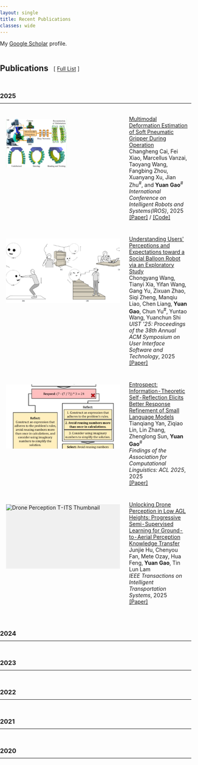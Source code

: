 ```yaml
---
layout: single
title: Recent Publications
classes: wide
---
```

<style>
	/* --- 基本页面样式 (检查是否已存在或冲突) --- */
body {
  margin: 0;
  padding: 0; 
}

html {
  scroll-behavior: smooth; /* 可选: 平滑滚动效果 */
}

/* --- 出版物列表图片/视频预览样式 --- */
.one {
  position: relative; 
  display: inline-block; 
  width: 300px; /* 预览宽度 (请根据需要调整) */
  aspect-ratio: 16 / 9; /* 预览宽高比 (请根据需要调整) */
  overflow: hidden; 
  background-color: #f0f0f0; /* 图片/视频未加载时的背景色 */
}

.two {
  position: absolute; 
  top: 0;
  left: 0;
  right: 0; 
  bottom: 0; 
  opacity: 0; 
  transition: opacity .2s ease-in-out; 
}

.two video { 
    width: 100%;
    height: 100%;
    object-fit: cover; 
}

.one img {
    display: block; 
    max-width: 100%; 
    width: 100%; 
    height: 100%; 
    object-fit: cover; /* 如果图片比例不符会被裁剪 */
    /* object-fit: contain; */ /* 如果不想裁剪但想完整显示图片，可以用这个，可能留白 */
}
/* --- 效果控制结束 --- */

/* --- 年份标题跳转偏移 --- */
h2[id^="publication"], 
h3[id^="year-"] {
  scroll-margin-top: 80px; /* 防止被粘性导航栏遮挡 (请根据导航栏高度调整) */
}
.iconDetails {
	clear: left;
	float:left; 
	width:20%;
    	height:20%;
	max-height:140px;
	max-width:140px; 
} 

.container {
    width:100%;
    height:24%;
    padding:1%;
	margin-bottom: 20px;
}
h4 {
    margin:0px;
}

.button {
    clear: left;
    background-color: #4CAF50; /* Green */
    border: none;
    color: white;
    padding: 4px 20px;
    text-align: center;
    text-decoration: none;
    display: inline-block;
    font-size: 12px;
    margin: 4px 2px;
    -webkit-transition-duration: 0.4s; /* Safari */
    transition-duration: 0.4s;
    cursor: pointer;
}

.green {
    background-color: white; 
    color: black; 
    border: 2px solid #4CAF50;
}

.green:hover {
    background-color: #4CAF50;
    color: white;
}

.blue {
    background-color: white; 
    color: black; 
    border: 2px solid #008CBA;
}

.blue:hover {
    background-color: #008CBA;
    color: white;
}

.red {
    background-color: white; 
    color: black; 
    border: 2px solid #f44336;
}

.red:hover {
    background-color: #f44336;
    color: white;
}

.gray {
    background-color: white;
    color: black;
    border: 2px solid #e7e7e7;
}

.gray:hover {background-color: #e7e7e7;}

.black {
    background-color: white;
    color: black;
    border: 2px solid #555555;
}

.black:hover {
    background-color: #555555;
    color: white;
}
</style>

<script>
function toggleAbstract(btn) {
    var x = btn.nextElementSibling.nextElementSibling;
    if (x.innerHTML === "") {
        x.innerHTML = x.getAttribute("text");
    } else {
        x.innerHTML = "";
    }
}
</script>


My [Google Scholar](https://scholar.google.se/citations?hl=en&user=HgOAYUAAAAAJ) profile.
<h2 id="publications" style="scroll-margin-top: 80px; display: inline-block; margin-right: 10px;">Publications</h2> [ <a href="#">Full List</a> ] 
<h3 id="year-2025" style="text-align: left; margin-top: 2em; margin-bottom: 0.5em; scroll-margin-top: 80px;">2025</h3>
<hr style="border: 0; border-top: 1px solid #eee; margin: 0 0 1em 0;"> 
<table style="width:100%;border:0px;border-spacing:0px 10px;border-collapse:separate;margin-right:auto;margin-left:auto;"><tbody> 
	<tr class="publication-entry" data-year="2025" data-topics="softrobotics,deformationestimation" data-selected="true"> 
		<td style="padding:16px;width:38%;vertical-align:top">
			<img src='/images/publications_image/iros2025_gripper.jpg' width="160" alt="Multimodal Deformation Estimation Thumbnail"> 
		</td>
		<td style="padding:8px;width:62%;vertical-align:top">
			<a href="https://your_domain.com/path/to/paper.pdf"> 
				<span class="papertitle">Multimodal Deformation Estimation of Soft Pneumatic Gripper During Operation</span>
			</a>
			<br>
			Changheng Cai, Fei Xiao, Marcellus Vanzai, Taoyang Wang, Fangbing Zhou, Xuanyang Xu, Jian Zhu<sup>#</sup>, and <b>Yuan Gao</b><sup>#</sup>
			<br>
			<em>International Conference on Intelligent Robots and Systems(IROS)</em>, 2025 
			<br>
			<a href="https://your_domain.com/path/to/paper.pdf">[Paper]</a> / 
			<a href="https://github.com/your_username/your_repo">[Code]</a>
			<p></p>
		</td>
	</tr>
	<tr onmouseover="balloon_robot_uist25_start()" onmouseout="balloon_robot_uist25_stop()" class="publication-entry" data-year="2025" data-topics="socialrobotics,hri,ux" data-selected="true"> 
		<td style="padding:16px;width:38%;vertical-align:top">
			<div class="one">
				<div class="two" id='balloon_robot_uist25_video'>
					<video width=100% height=100% muted autoplay loop>
						<source src="/images/publications_video/balloon_robot_uist25.mp4" type="video/mp4">
						Your browser does not support the video tag.
					</video>
				</div>
				<img src='images/publications_image/balloon_robot_uist25.jpg' width="160" alt="Social Balloon Robot Thumbnail">
			</div>
			<script type="text/javascript">
				function balloon_robot_uist25_start() {
					document.getElementById('balloon_robot_uist25_video').style.opacity = "1";
				}
				function balloon_robot_uist25_stop() {
					document.getElementById('balloon_robot_uist25_video').style.opacity = "0";
				}
				balloon_robot_uist25_stop() // 页面加载时默认停止（隐藏）视频
			</script>
		</td>
		<td style="padding:8px;width:62%;vertical-align:top">
			<a href="https://dl.acm.org/doi/abs/10.1145/3746059.3747666"> 
				<span class="papertitle">Understanding Users' Perceptions and Expectations toward a Social Balloon Robot via an Exploratory Study</span>
			</a>
			<br>
			Chongyang Wang, Tianyi Xia, Yifan Wang, Gang Yu, Zixuan Zhao, Siqi Zheng, Manqiu Liao, Chen Liang, <b>Yuan Gao</b>, Chun Yu<sup>#</sup>, Yuntao Wang, Yuanchun Shi
			<br>
			<em>UIST '25: Proceedings of the 38th Annual ACM Symposium on User Interface Software and Technology</em>, 2025 
			<br>
			<a href="https://dl.acm.org/doi/abs/10.1145/3746059.3747666">[Paper]</a> 
			<p></p>
		</td>
	</tr>
	<tr class="publication-entry" data-year="2025" data-topics="nlp,llm,slm,selfreflection" data-selected="true"> 
		<td style="padding:16px;width:38%;vertical-align:top">
			<div class="one">
				<img src='/images/publications_image/entrospect_acl25.jpg' alt="Entrospect Thumbnail"> 
			</div>
		</td>
		<td style="padding:8px;width:62%;vertical-align:top;"> <a href="https://aclanthology.org/2025.findings-acl.1261/"> 
			<span class="papertitle">Entrospect: Information-Theoretic Self-Reflection Elicits Better Response Refinement of Small Language Models</span>
		</a>
			<br>
			Tianqiang Yan, Ziqiao Lin, Lin Zhang, Zhenglong Sun, <b>Yuan Gao</b><sup>#</sup>
			<br>
			<em>Findings of the Association for Computational Linguistics: ACL 2025</em>, 2025 
			<br>
			<a href="https://aclanthology.org/2025.findings-acl.1261/">[Paper]</a> 
			<p></p>
		</td>
	</tr>
	<tr class="publication-entry" data-year="2025" data-topics="droneperception,semisupervisedlearning,knowledgetransfer" data-selected="true"> 
		<td style="padding:16px;width:38%;vertical-align:top;"> 
			<div class="one">
				<img src='/images/publications_image/placeholder.png' alt="Drone Perception T-ITS Thumbnail"> 
			</div>
		</td>
		<td style="padding:8px;width:62%;vertical-align:top;"> 
			<a href="https://ieeexplore.ieee.org/abstract/document/11005613"> 
				<span class="papertitle">Unlocking Drone Perception in Low AGL Heights: Progressive Semi-Supervised Learning for Ground-to-Aerial Perception Knowledge Transfer</span>
			</a>
        <br>
			Junjie Hu, Chenyou Fan, Mete Ozay, Hua Feng, <b>Yuan Gao</b>, Tin Lun Lam
			<br>
			<em>IEEE Transactions on Intelligent Transportation Systems</em>, 2025 
			<br>
			<a href="https://ieeexplore.ieee.org/abstract/document/11005613">[Paper]</a> 
			<p></p>
		</td>
	</tr>
</tbody></table>

<h3 id="year-2024" style="text-align: left; margin-top: 2em; margin-bottom: 0.5em; scroll-margin-top: 80px;">2024</h3>
<hr style="border: 0; border-top: 1px solid #eee; margin: 0 0 1em 0;"> 
<table style="width:100%;border:0px;border-spacing:0px 10px;border-collapse:separate;margin-right:auto;margin-left:auto;"><tbody> 
    </tbody></table>

<h3 id="year-2023" style="text-align: left; margin-top: 2em; margin-bottom: 0.5em; scroll-margin-top: 80px;">2023</h3>
<hr style="border: 0; border-top: 1px solid #eee; margin: 0 0 1em 0;"> 
<table style="width:100%;border:0px;border-spacing:0px 10px;border-collapse:separate;margin-right:auto;margin-left:auto;"><tbody> 
    </tbody></table>

<h3 id="year-2022" style="text-align: left; margin-top: 2em; margin-bottom: 0.5em; scroll-margin-top: 80px;">2022</h3>
<hr style="border: 0; border-top: 1px solid #eee; margin: 0 0 1em 0;"> 
<table style="width:100%;border:0px;border-spacing:0px 10px;border-collapse:separate;margin-right:auto;margin-left:auto;"><tbody> 
    </tbody></table>

<h3 id="year-2021" style="text-align: left; margin-top: 2em; margin-bottom: 0.5em; scroll-margin-top: 80px;">2021</h3>
<hr style="border: 0; border-top: 1px solid #eee; margin: 0 0 1em 0;"> 
<table style="width:100%;border:0px;border-spacing:0px 10px;border-collapse:separate;margin-right:auto;margin-left:auto;"><tbody> 
    </tbody></table>

<h3 id="year-2020" style="text-align: left; margin-top: 2em; margin-bottom: 0.5em; scroll-margin-top: 80px;">2020</h3>
<hr style="border: 0; border-top: 1px solid #eee; margin: 0 0 1em 0;"> 
<table style="width:100%;border:0px;border-spacing:0px 10px;border-collapse:separate;margin-right:auto;margin-left:auto;"><tbody> 
    </tbody></table>
<br style/>







